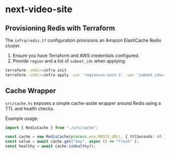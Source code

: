# next-video-site

## Provisioning Redis with Terraform

The `infra/redis.tf` configuration provisions an Amazon ElastiCache Redis cluster.

1. Ensure you have Terraform and AWS credentials configured.
2. Provide `region` and a list of `subnet_ids` when applying:

```bash
terraform -chdir=infra init
terraform -chdir=infra apply -var 'region=us-east-1' -var 'subnet_ids=["subnet-123","subnet-456"]'
```

## Cache Wrapper

`src/cache.ts` exposes a simple cache-aside wrapper around Redis using a TTL and health checks.

Example usage:

```ts
import { RedisCache } from "./src/cache";

const cache = new RedisCache(process.env.REDIS_URL!, { ttlSeconds: 60 });
const value = await cache.get("key", async () => "fresh" );
const healthy = await cache.isHealthy();
```

